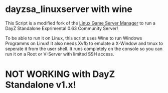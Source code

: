 # dayzsa_linuxserver with wine

This Script is a modified fork of the <a href="https://linuxgsm.com">Linux Game Server Manager</a> to run a DayZ Standalone Exprimental 0.63 Community Server!

To be able to run it on Linux, this script uses Wine to run Windows Programms on Linux! It also needs Xvfb to emulate a X-Window and tmux to seperate it from the user shell. It runs completely on the console so you can run it on a Root or V-Server with limited SSH access. 


# NOT WORKING with DayZ Standalone  v1.x!
